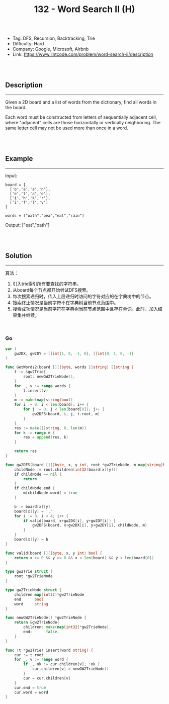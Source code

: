 # <center>132 - Word Search II (H)</center> 



<br></br>

* Tag: DFS, Recursion, Backtracking, Trie
* Difficulty: Hard
* Company: Google, Microsoft, Airbnb
* Link: https://www.lintcode.com/problem/word-search-ii/description

<br></br>



## Description
----
Given a 2D board and a list of words from the dictionary, find all words in the board.

Each word must be constructed from letters of sequentially adjacent cell, where "adjacent" cells are those horizontally or vertically neighboring. The same letter cell may not be used more than once in a word.

<br></br>



## Example
----
Input: 

```
board = [
  ['o','a','a','n'],
  ['e','t','a','e'],
  ['i','h','k','r'],
  ['i','f','l','v']
]

words = ["oath","pea","eat","rain"]
```

Output: ["eat","oath"]

<br></br>



## Solution
----
算法：
1. 引入trie索引所有要查找的字符串。
2. 从board每个节点都开始尝试DFS搜索。
3. 每次搜索递归时，传入上层递归时访问的字符对应的在字典树中的节点。
4. 搜索终止情况是当前字符不在字典树当前节点范围中。
5. 搜索成功情况是当前字符在字典树当前节点范围中且存在单词。此时，加入结果集并继续。

<br>


### Go
```go
var (
	gw2DX, gw2DY = []int{1, 0, -1, 0}, []int{0, 1, 0, -1}
)

func GetWords2(board [][]byte, words []string) []string {
	t := &gw2Trie{
		root: newGW2TrieNode(),
	}
	for _, v := range words {
		t.insert(v)
	}
	m := make(map[string]bool)
	for i := 0; i < len(board); i++ {
		for j := 0; j < len(board[0]); j++ {
			gw2DFS(board, i, j, t.root, m)
		}
	}
	res := make([]string, 0, len(m))
	for k := range m {
		res = append(res, k)
	}

	return res
}

func gw2DFS(board [][]byte, x, y int, root *gw2TrieNode, m map[string]bool) {
	childNode := root.children[int32(board[x][y])]
	if childNode == nil {
		return
	}
	if childNode.end {
		m[childNode.word] = true
	}

	b := board[x][y]
	board[x][y] = ','
	for i := 0; i < 4; i++ {
		if valid(board, x+gw2DX[i], y+gw2DY[i]) {
			gw2DFS(board, x+gw2DX[i], y+gw2DY[i], childNode, m)
		}
	}
	board[x][y] = b
}

func valid(board [][]byte, x, y int) bool {
	return x >= 0 && y >= 0 && x < len(board) && y < len(board[0])
}

type gw2Trie struct {
	root *gw2TrieNode
}

type gw2TrieNode struct {
	children map[int32]*gw2TrieNode
	end      bool
	word     string
}

func newGW2TrieNode() *gw2TrieNode {
	return &gw2TrieNode{
		children: make(map[int32]*gw2TrieNode),
		end:      false,
	}
}

func (t *gw2Trie) insert(word string) {
	cur := t.root
	for _, v := range word {
		if _, ok := cur.children[v]; !ok {
			cur.children[v] = newGW2TrieNode()
		}
		cur = cur.children[v]
	}
	cur.end = true
	cur.word = word
}
```

<br>
